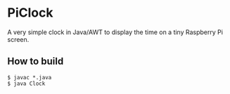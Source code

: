 # PiClock

A very simple clock in Java/AWT to display the time on a tiny Raspberry Pi 
screen.

## How to build

<pre><code>$ javac *.java
$ java Clock</code></pre>

